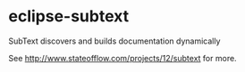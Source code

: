 eclipse-subtext
===============

SubText discovers and builds documentation dynamically

See http://www.stateofflow.com/projects/12/subtext for more.
